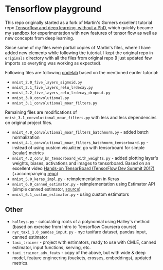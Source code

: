 # Tensorflow playground

This repo originally started as a fork of Martin's Gorners excellent tutorial repo
[Tensorflow and deep learning, without a PhD](https://github.com/martin-gorner/tensorflow-mnist-tutorial), which quickly
became my sandbox for experimentation with new features of tensor flow as well as new concepts from deep learning.

Since some of my files were partial copies of Martin's files, where I have added new elements while following the tutorial.
I kept the original repo in `originals` directory with all the files from original repo (I just updated few imports so everyting
was working as expected).

Following files are following [codelab](https://codelabs.developers.google.com/codelabs/cloud-tensorflow-mnist/#0) based on the
mentioned eariler tutorial:
* `mnist_2.0_five_layers_sigmoid.py`
* `mnist_2.1_five_layers_relu_lrdecay.py`
* `mnist_2.2_five_layers_relu_lrdecay_dropout.py`
* `mnist_3.0_convolutional.py`
* `mnist_3.1_convolutional_moar_filters.py`

Remaining files are modifications of `mnist_3.1_convolutional_moar_filters.py` with less and less dependencies on original
project files.

* `mnist_4.0_convolutional_moar_filters_batchnorm.py` - added batch normalization
* `mnist_4.1_convolutional_moar_filters_batchnorm_tensorboard.py` - instead of using custom visualizer, go with tensorboard
for simple (scalar) metrics
* `mnist_4.2_conv_bn_tensorboard_with_weights.py` - added plotting layer's weights, biases, activations and images to tensorboard.
Based on an excellent video [Hands-on TensorBoard (TensorFlow Dev Summit 2017)](https://www.youtube.com/watch?v=eBbEDRsCmv4&index=5&list=PLOU2XLYxmsIKGc_NBoIhTn2Qhraji53cv)
(+accompanying [repo](https://github.com/dandelionmane/tf-dev-summit-tensorboard-tutorial))
* `mnist_5.0_keras_impl.py` - reimplementation in Keras
* `mnist_6.0_canned_estimator.py` - reimplementation using Estimator API (simple canned estimator, [source](https://www.katacoda.com/basiafusinska/courses/tensorflow-getting-started/tensorflow-mnist-estimators))
* `mnist_6.1_custom_estimator.py` - using custom estimators

## Other

* `halleys.py` - calculating roots of a polynomial using Halley's method (based on exercise from Intro to Tensorflow Coursera course)
* `nyc_taxi_1.0_pandas_input.py` - nyc taxifare dataset, pandas input, canned estimator
* `taxi_trainer` - project with estimators, ready to use with CMLE, canned estimator, input functions, serving, etc.
* `taxi_trainer_adv_feats` - copy of the above, but with wide & deep model, feature engineering (buckets, crosses, embeddings), updated metrics. 
